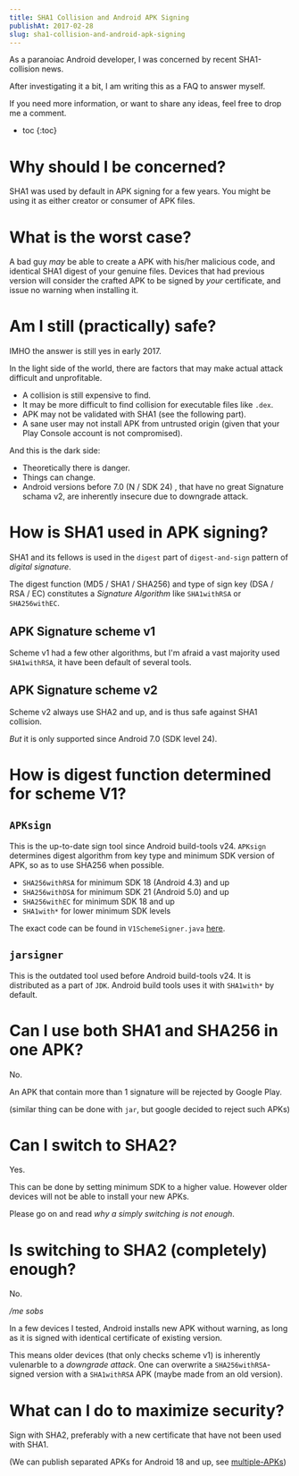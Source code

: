 ```yaml
---
title: SHA1 Collision and Android APK Signing
publishAt: 2017-02-28
slug: sha1-collision-and-android-apk-signing
---
```


As a paranoiac Android developer, I was concerned by recent SHA1-collision news.

After investigating it a bit, I am writing this as a FAQ to answer myself.

If you need more information, or want to share any ideas, feel free to drop me a comment.

- toc
  {:toc}

# Why should I be concerned?

SHA1 was used by default in APK signing for a few years.
You might be using it as either creator or consumer of APK files.

# What is the worst case?

A bad guy _may_ be able to create a APK with his/her malicious code, and identical SHA1 digest of your genuine files. Devices that had previous version will consider the crafted APK to be signed by _your_ certificate, and issue no warning when installing it.

# Am I still (practically) safe?

IMHO the answer is still yes in early 2017.

In the light side of the world, there are factors that may make actual attack difficult and unprofitable.

- A collision is still expensive to find.
- It may be more difficult to find collision for executable files like `.dex`.
- APK may not be validated with SHA1 (see the following part).
- A sane user may not install APK from untrusted origin (given that your Play Console account is not compromised).

And this is the dark side:

- Theoretically there is danger.
- Things can change.
- Android versions before 7.0 (N / SDK 24) , that have no great Signature schama v2, are inherently insecure due to downgrade attack.

# How is SHA1 used in APK signing?

SHA1 and its fellows is used in the `digest` part of `digest-and-sign` pattern of _digital signature_.

The digest function (MD5 / SHA1 / SHA256) and type of sign key (DSA / RSA / EC) constitutes a _Signature Algorithm_ like `SHA1withRSA` or `SHA256withEC`.

## APK Signature scheme v1

Scheme v1 had a few other algorithms, but I'm afraid a vast majority used `SHA1withRSA`, it have been default of several tools.

## APK Signature scheme v2

Scheme v2 always use SHA2 and up, and is thus safe against SHA1 collision.

_But_ it is only supported since Android 7.0 (SDK level 24).

# How is digest function determined for scheme V1?

## `APKsign`

This is the up-to-date sign tool since Android build-tools v24.
`APKsign` determines digest algorithm from key type and minimum SDK version of APK,
so as to use SHA256 when possible.

- `SHA256withRSA` for minimum SDK 18 (Android 4.3) and up
- `SHA256withDSA` for minimum SDK 21 (Android 5.0) and up
- `SHA256withEC` for minimum SDK 18 and up
- `SHA1with*` for lower minimum SDK levels

The exact code can be found in `V1SchemeSigner.java` [here](https://android.googlesource.com/platform/tools/apksig/).

## `jarsigner`

This is the outdated tool used before Android build-tools v24. It is distributed as a part of `JDK`. Android build tools uses it with `SHA1with*` by default.

# Can I use both SHA1 and SHA256 in one APK?

No.

An APK that contain more than 1 signature will be rejected by Google Play.

(similar thing can be done with `jar`, but google decided to reject such APKs)

# Can I switch to SHA2?

Yes.

This can be done by setting minimum SDK to a higher value.
However older devices will not be able to install your new APKs.

Please go on and read _why a simply switching is not enough_.

# Is switching to SHA2 (completely) enough?

No.

_/me sobs_

In a few devices I tested, Android installs new APK without warning, as long as it is signed with identical certificate of existing version.

This means older devices (that only checks scheme v1) is inherently vulenarble to a _downgrade attack_.
One can overwrite a `SHA256withRSA`-signed version with a `SHA1withRSA` APK (maybe made from an old version).

# What can I do to maximize security?

Sign with SHA2, preferably with a new certificate that have not been used with SHA1.

(We can publish separated APKs for Android 18 and up, see [multiple-APKs](https://developer.android.com/google/play/publishing/multiple-apks.html))
